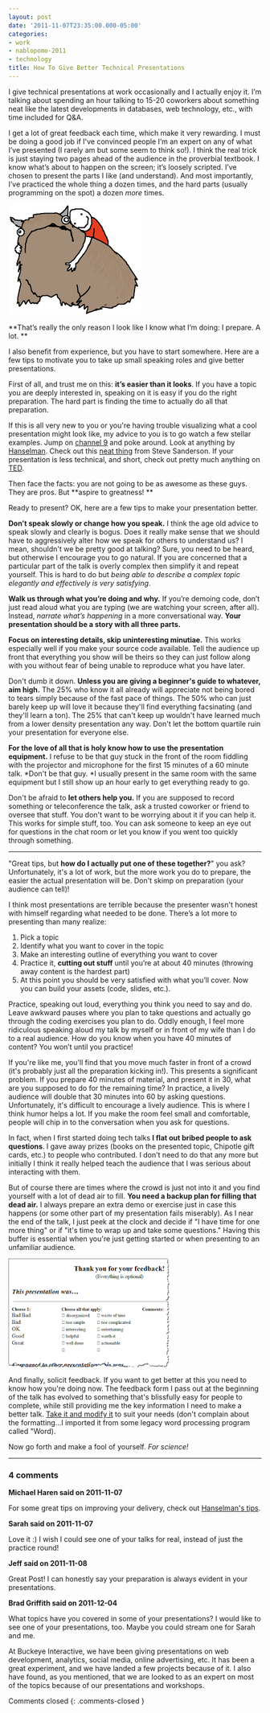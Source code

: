 ```yaml
---
layout: post
date: '2011-11-07T23:35:00.000-05:00'
categories:
- work
- nablopomo-2011
- technology
title: How To Give Better Technical Presentations
---
```


I give technical presentations at work occasionally and I actually enjoy it. I’m talking about spending an hour talking to 15-20 coworkers about something neat like the latest developments in databases, web technology, etc., with time included for Q&A.

I get a lot of great feedback each time, which make it very rewarding. I must be doing a good job if I've convinced people I’m an expert on any of what I’ve presented (I rarely am but some seem to think so!). I think the real trick is just staying two pages ahead of the audience in the proverbial textbook. I know what’s about to happen on the screen; it’s loosely scripted. I’ve chosen to present the parts I like (and understand). And most importantly, I’ve practiced the whole thing a dozen times, and the hard parts (usually programming on the spot) a dozen *more* times.


[![](/assets/2011/alot.png)](http://hyperboleandahalf.blogspot.com/2010/04/alot-is-better-than-you-at-everything.html)

**That’s really the only reason I look like I know what I’m doing: I prepare. A lot. **

I also benefit from experience, but you have to start somewhere. Here are a few tips to motivate you to take up small speaking roles and give better presentations.

First of all, and trust me on this: **it’s easier than it looks**. If you have a topic you are deeply interested in, speaking on it is easy if you do the right preparation. The hard part is finding the time to actually do all that preparation.

If this is all very new to you or you're having trouble visualizing what a cool presentation might look like, my advice to you is to go watch a few stellar examples. Jump on [channel 9](http://channel9.msdn.com/) and poke around. Look at anything by [Hanselman](http://channel9.msdn.com/Events/MIX/MIX11/FRM02). Check out this [neat thing](http://channel9.msdn.com/Events/MIX/MIX11/FRM02) from Steve Sanderson. If your presentation is less technical, and short, check out pretty much anything on [TED](http://www.ted.com/talks).

Then face the facts: you are not going to be as awesome as these guys. They are pros. But **aspire to greatness! **

Ready to present? OK, here are a few tips to make your presentation better.

**Don’t speak slowly or change how you speak.** I think the age old advice to speak slowly and clearly is bogus. Does it really make sense that we should have to aggressively alter how we speak for others to understand us? I mean, shouldn't we be pretty good at talking? Sure, you need to be heard, but otherwise I encourage you to go natural. If you are concerned that a particular part of the talk is overly complex then simplify it and repeat yourself. This is hard to do but *being able to describe a complex topic elegantly and effectively is very satisfying*.


**Walk us through what you’re doing and why.** If you’re demoing code, don’t just read aloud what you are typing (we are watching your screen, after all). Instead, *narrate what’s happening* in a more conversational way. **Your presentation should be a story with all three parts.**

**Focus on interesting details, skip uninteresting minutiae.** This works especially well if you make your source code available. Tell the audience up front that everything you show will be theirs so they can just follow along with you without fear of being unable to reproduce what you have later.

Don't dumb it down. **Unless you are giving a beginner's guide to whatever, aim high.** The 25% who know it all already will appreciate not being bored to tears simply because of the fast pace of things. The 50% who can just barely keep up will love it because they'll find everything facsinating (and they'll learn a ton). The 25% that can't keep up wouldn't have learned much from a lower density presentation any way. Don't let the bottom quartile ruin your presentation for everyone else.

**For the love of all that is holy know how to use the presentation equipment.** I refuse to be that guy stuck in the front of the room fiddling with the projector and microphone for the first 15 minutes of a 60 minute talk. *Don't be that guy. *I usually present in the same room with the same equipment but I still show up an hour early to get everything ready to go.

Don't be afraid to **let others help you.** If you are supposed to record something or teleconference the talk, ask a trusted coworker or friend to oversee that stuff. You don't want to be worrying about it if you can help it. This works for simple stuff, too. You can ask someone to keep an eye out for questions in the chat room or let you know if you went too quickly through something. 

***

"Great tips, but **how do I actually put one of these together?**" you ask? Unfortunately, it's a lot of work, but the more work you do to prepare, the easier the actual presentation will be. Don't skimp on preparation (your audience can tell)!

I think most presentations are terrible because the presenter wasn't honest with himself regarding what needed to be done. There’s a lot more to presenting than many realize:

1. Pick a topic
2. Identify what you want to cover in the topic
3. Make an interesting outline of everything you want to cover
4. Practice it, **cutting out stuff** until you’re at about 40 minutes (throwing away content is the hardest part)
5. At this point you should be very satisfied with what you’ll cover. Now you can build your assets (code, slides, etc.).

Practice, speaking out loud, everything you think you need to say and do. Leave awkward pauses where you plan to take questions and actually go through the coding exercises you plan to do. Oddly enough, I feel more ridiculous speaking aloud my talk by myself or in front of my wife than I do to a real audience. How do you know when you have 40 minutes of content? You won’t until you practice!

If you're like me, you'll find that you move much faster in front of a crowd (it's probably just all the preparation kicking in!). This presents a significant problem. If you prepare 40 minutes of material, and present it in 30, what are you supposed to do for the remaining time? In practice, a lively audience will double that 30 minutes into 60 by asking questions. Unfortunately, it's difficult to encourage a lively audience. This is where I think humor helps a lot. If you make the room feel small and comfortable, people will chip in to the conversation when you ask for questions.

In fact, when I first started doing tech talks **I flat out bribed people to ask questions**. I gave away prizes (books on the presented topic, Chipotle gift cards, etc.) to people who contributed. I don't need to do that any more but initially I think it really helped teach the audience that I was serious about interacting with them.

But of course there are times where the crowd is just not into it and you find yourself with a lot of dead air to fill. **You need a backup plan for filling that dead air.** I always prepare an extra demo or exercise just in case this happens (or some other part of my presentation fails miserably). As I near the end of the talk, I just peek at the clock and decide if "I have time for one more thing" or if "it's time to wrap up and take some questions." Having this buffer is essential when you're just getting started or when presenting to an unfamiliar audience.

[![](/assets/2011/feedback.png)]()

And finally, solicit feedback. If you want to get better at this you need to know how you're doing now. The feedback form I pass out at the beginning of the talk has evolved to something that's blissfully easy for people to complete, while still providing me the key information I need to make a better talk. [Take it and modify it](https://docs.google.com/previewtemplate?id=15In8GvuycvtVflqLd6lf5VBuB40SOLb4ggHBVZbLg4s&mode=public) to suit your needs (don't complain about the formatting...I imported it from some legacy word processing program called "Word).

Now go forth and make a fool of yourself. *For science!*

---

### 4 comments

**Michael Haren said on 2011-11-07**

For some great tips on improving your delivery, check out [Hanselman's tips](http://www.hanselman.com/blog/11TopTipsForASuccessfulTechnicalPresentation.aspx").

**Sarah said on 2011-11-07**

Love it :) I wish I could see one of your talks for real, instead of just the practice round!

**Jeff said on 2011-11-08**

Great Post! I can honestly say your preparation is always evident in your presentations.

**Brad Griffith said on 2011-12-04**

What topics have you covered in some of your presentations? I would like to see one of your presentations, too. Maybe you could stream one for Sarah and me. 

At Buckeye Interactive, we have been giving presentations on web development, analytics, social media, online advertising, etc. It has been a great experiment, and we have landed a few projects because of it. I also have found, as you mentioned, that we are looked to as an expert on most of the topics because of our presentations and workshops.

Comments closed
{: .comments-closed }